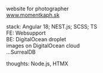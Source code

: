 website for photographer   
www.momentkaph.sk




  
stack: Angular 18; NEST.js; SCSS; TS  
FE: Websupport  
BE: DigitalOcean droplet  
images on DigitalOcean cloud  
...SurrealDB  

thoughts: Node.js, HTMX
